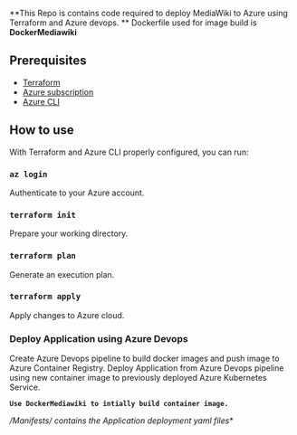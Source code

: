 **This Repo is contains code required to deploy MediaWiki to Azure using Terraform and Azure devops. 
**
Dockerfile used for image build is **DockerMediawiki**


## Prerequisites

* [Terraform](https://www.terraform.io)
* [Azure subscription](https://azure.microsoft.com/en-us/free)
* [Azure CLI](https://docs.microsoft.com/en-us/cli/azure/install-azure-cli)

## How to use

With Terraform and Azure CLI properly configured, you can run:

### `az login`

Authenticate to your Azure account.

### `terraform init`

Prepare your working directory.

### `terraform plan`

Generate an execution plan.

### `terraform apply`

Apply changes to Azure cloud.

### Deploy Application using Azure Devops

Create Azure Devops pipeline to build docker images and push image to Azure Container Registry. 
Deploy Application from Azure Devops pipeline using new container image to previously deployed Azure Kubernetes Service. 

**`Use DockerMediawiki to intially build container image.`**

**/Manifests/* contains the Application deployment yaml files**

